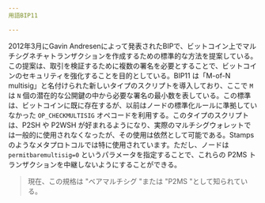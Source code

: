 ```yaml
---
用語BIP11

---
```

2012年3月にGavin Andresenによって発表されたBIPで、ビットコイン上でマルチシグネチャトランザクションを作成するための標準的な方法を提案している。この提案は、取引を検証するために複数の署名を必要とすることで、ビットコインのセキュリティを強化することを目的としている。BIP11 は「M-of-N multisig」と名付けられた新しいタイプのスクリプトを導入しており、ここで `M` は `N` 個の潜在的な公開鍵の中から必要な署名の最小数を表している。この標準は、ビットコインに既に存在するが、以前はノードの標準化ルールに準拠していなかった `OP_CHECKMULTISIG` オペコードを利用する。このタイプのスクリプトは、P2SH や P2WSH が好まれるようになり、実際のマルチシグウォレットでは一般的に使用されなくなったが、その使用は依然として可能である。Stampsのようなメタプロトコルでは特に使用されています。ただし、ノードは `permitbaremultisig=0` というパラメータを指定することで、これらの P2MS トランザクションを中継しないようにすることができる。

> 現在、この規格は "ベアマルチシグ "または "P2MS "として知られている。